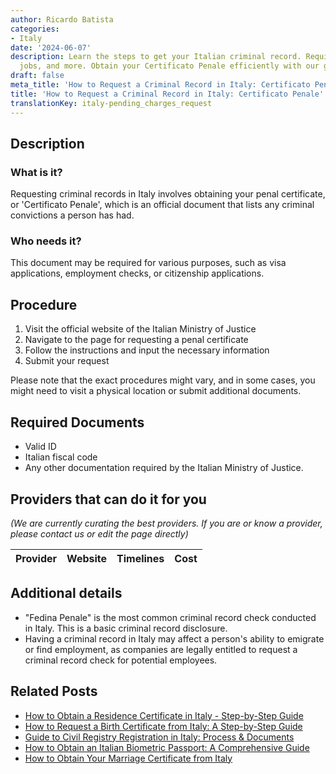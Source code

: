 ```yaml
---
author: Ricardo Batista
categories:
- Italy
date: '2024-06-07'
description: Learn the steps to get your Italian criminal record. Required for visas,
  jobs, and more. Obtain your Certificato Penale efficiently with our guide.
draft: false
meta_title: 'How to Request a Criminal Record in Italy: Certificato Penale'
title: 'How to Request a Criminal Record in Italy: Certificato Penale'
translationKey: italy-pending_charges_request
---
```


## Description
### What is it?
Requesting criminal records in Italy involves obtaining your penal certificate, or 'Certificato Penale', which is an official document that lists any criminal convictions a person has had. 
### Who needs it?
This document may be required for various purposes, such as visa applications, employment checks, or citizenship applications. 

## Procedure
1. Visit the official website of the Italian Ministry of Justice
2. Navigate to the page for requesting a penal certificate
3. Follow the instructions and input the necessary information
4. Submit your request

Please note that the exact procedures might vary, and in some cases, you might need to visit a physical location or submit additional documents.

## Required Documents
- Valid ID
- Italian fiscal code
- Any other documentation required by the Italian Ministry of Justice.

## Providers that can do it for you

_(We are currently curating the best providers. If you are or know a provider, please contact us or edit the page directly)_

| Provider        |     Website     |     Timelines    |       Cost      |
| :-------------: | :-------------: |  :-------------: | :-------------: |

## Additional details

- "Fedina Penale" is the most common criminal record check conducted in Italy. This is a basic criminal record disclosure.
- Having a criminal record in Italy may affect a person's ability to emigrate or find employment, as companies are legally entitled to request a criminal record check for potential employees.


## Related Posts

- [How to Obtain a Residence Certificate in Italy - Step-by-Step Guide](https://tramitit.com/guides/italy/residence_certificate_request/)
- [How to Request a Birth Certificate from Italy: A Step-by-Step Guide](https://tramitit.com/guides/italy/birth_certificate_request/)
- [Guide to Civil Registry Registration in Italy: Process & Documents](https://tramitit.com/guides/italy/registration_in_the_civil_registry/)
- [How to Obtain an Italian Biometric Passport: A Comprehensive Guide](https://tramitit.com/guides/italy/passport_issuance/)
- [How to Obtain Your Marriage Certificate from Italy](https://tramitit.com/guides/italy/marriage_certificate_request/)